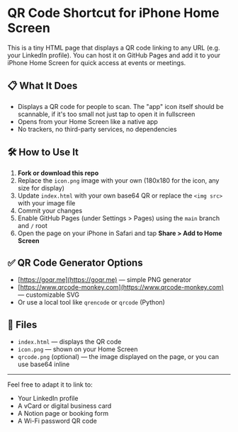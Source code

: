 # QR Code Shortcut for iPhone Home Screen

This is a tiny HTML page that displays a QR code linking to any URL (e.g. your LinkedIn profile). You can host it on GitHub Pages and add it to your iPhone Home Screen for quick access at events or meetings.

## 📋 What It Does

- Displays a QR code for people to scan. The "app" icon itself should be scannable, if it's too small not just tap to open it in fullscreen
- Opens from your Home Screen like a native app
- No trackers, no third-party services, no dependencies

## 🛠 How to Use It

1. **Fork or download this repo**
2. Replace the `icon.png` image with your own (180x180 for the icon, any size for display)
3. Update `index.html` with your own base64 QR or replace the `<img src>` with your image file
4. Commit your changes
5. Enable GitHub Pages (under Settings > Pages) using the `main` branch and `/` root
6. Open the page on your iPhone in Safari and tap **Share > Add to Home Screen**

## ✅ QR Code Generator Options

- [https://goqr.me](https://goqr.me) — simple PNG generator
- [https://www.qrcode-monkey.com](https://www.qrcode-monkey.com) — customizable SVG
- Or use a local tool like `qrencode` or `qrcode` (Python)

## 🧱 Files

- `index.html` — displays the QR code
- `icon.png` — shown on your Home Screen
- `qrcode.png` (optional) — the image displayed on the page, or you can use base64 inline

---

Feel free to adapt it to link to:
- Your LinkedIn profile
- A vCard or digital business card
- A Notion page or booking form
- A Wi-Fi password QR code
